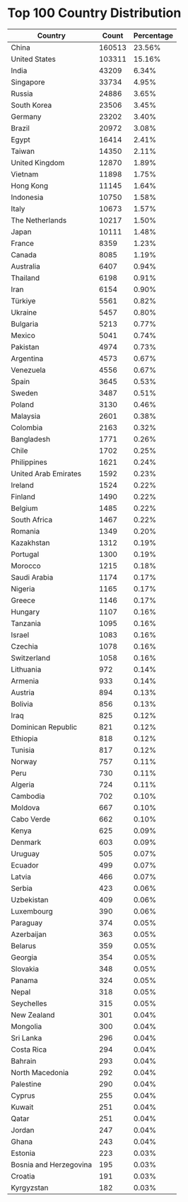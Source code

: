 # Top 100 Country Distribution
| Country | Count | Percentage |
|----|----|----|
| China | 160513 | 23.56% |
| United States | 103311 | 15.16% |
| India | 43209 | 6.34% |
| Singapore | 33734 | 4.95% |
| Russia | 24886 | 3.65% |
| South Korea | 23506 | 3.45% |
| Germany | 23202 | 3.40% |
| Brazil | 20972 | 3.08% |
| Egypt | 16414 | 2.41% |
| Taiwan | 14350 | 2.11% |
| United Kingdom | 12870 | 1.89% |
| Vietnam | 11898 | 1.75% |
| Hong Kong | 11145 | 1.64% |
| Indonesia | 10750 | 1.58% |
| Italy | 10673 | 1.57% |
| The Netherlands | 10217 | 1.50% |
| Japan | 10111 | 1.48% |
| France | 8359 | 1.23% |
| Canada | 8085 | 1.19% |
| Australia | 6407 | 0.94% |
| Thailand | 6198 | 0.91% |
| Iran | 6154 | 0.90% |
| Türkiye | 5561 | 0.82% |
| Ukraine | 5457 | 0.80% |
| Bulgaria | 5213 | 0.77% |
| Mexico | 5041 | 0.74% |
| Pakistan | 4974 | 0.73% |
| Argentina | 4573 | 0.67% |
| Venezuela | 4556 | 0.67% |
| Spain | 3645 | 0.53% |
| Sweden | 3487 | 0.51% |
| Poland | 3130 | 0.46% |
| Malaysia | 2601 | 0.38% |
| Colombia | 2163 | 0.32% |
| Bangladesh | 1771 | 0.26% |
| Chile | 1702 | 0.25% |
| Philippines | 1621 | 0.24% |
| United Arab Emirates | 1592 | 0.23% |
| Ireland | 1524 | 0.22% |
| Finland | 1490 | 0.22% |
| Belgium | 1485 | 0.22% |
| South Africa | 1467 | 0.22% |
| Romania | 1349 | 0.20% |
| Kazakhstan | 1312 | 0.19% |
| Portugal | 1300 | 0.19% |
| Morocco | 1215 | 0.18% |
| Saudi Arabia | 1174 | 0.17% |
| Nigeria | 1165 | 0.17% |
| Greece | 1146 | 0.17% |
| Hungary | 1107 | 0.16% |
| Tanzania | 1095 | 0.16% |
| Israel | 1083 | 0.16% |
| Czechia | 1078 | 0.16% |
| Switzerland | 1058 | 0.16% |
| Lithuania | 972 | 0.14% |
| Armenia | 933 | 0.14% |
| Austria | 894 | 0.13% |
| Bolivia | 856 | 0.13% |
| Iraq | 825 | 0.12% |
| Dominican Republic | 821 | 0.12% |
| Ethiopia | 818 | 0.12% |
| Tunisia | 817 | 0.12% |
| Norway | 757 | 0.11% |
| Peru | 730 | 0.11% |
| Algeria | 724 | 0.11% |
| Cambodia | 702 | 0.10% |
| Moldova | 667 | 0.10% |
| Cabo Verde | 662 | 0.10% |
| Kenya | 625 | 0.09% |
| Denmark | 603 | 0.09% |
| Uruguay | 505 | 0.07% |
| Ecuador | 499 | 0.07% |
| Latvia | 466 | 0.07% |
| Serbia | 423 | 0.06% |
| Uzbekistan | 409 | 0.06% |
| Luxembourg | 390 | 0.06% |
| Paraguay | 374 | 0.05% |
| Azerbaijan | 363 | 0.05% |
| Belarus | 359 | 0.05% |
| Georgia | 354 | 0.05% |
| Slovakia | 348 | 0.05% |
| Panama | 324 | 0.05% |
| Nepal | 318 | 0.05% |
| Seychelles | 315 | 0.05% |
| New Zealand | 301 | 0.04% |
| Mongolia | 300 | 0.04% |
| Sri Lanka | 296 | 0.04% |
| Costa Rica | 294 | 0.04% |
| Bahrain | 293 | 0.04% |
| North Macedonia | 292 | 0.04% |
| Palestine | 290 | 0.04% |
| Cyprus | 255 | 0.04% |
| Kuwait | 251 | 0.04% |
| Qatar | 251 | 0.04% |
| Jordan | 247 | 0.04% |
| Ghana | 243 | 0.04% |
| Estonia | 223 | 0.03% |
| Bosnia and Herzegovina | 195 | 0.03% |
| Croatia | 191 | 0.03% |
| Kyrgyzstan | 182 | 0.03% |
